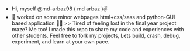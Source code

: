 -  Hi, myself @md-arbaz98 ( md arbaz )✌️
- 🍂 worked on some minor webpages html+css/sass and python-GUI based application  🐾🐾
        >> Tired of feeling lost in the final year project maze? Me too!
           I made this repo to share my code and experiences with other students.
           Feel free to fork my projects, Lets build, crash, debug, experiment, and learn at your own pace.

<!---
md-arbaz98/md-arbaz98 is a ✨ special ✨ repository because its `README.md` (this file) appears on your GitHub profile.
You can click the Preview link to take a look at your changes.
--->
